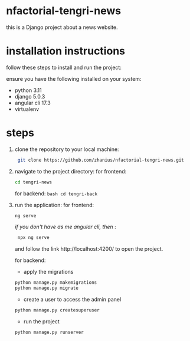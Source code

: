 # nfactorial-tengri-news
this is a Django project about a news website.

# installation instructions
follow these steps to install and run the project:

ensure you have the following installed on your system:

- python 3.11 
- django 5.0.3
- angular cli 17.3
- virtualenv

# steps
1. clone the repository to your local machine:
   ```bash
    git clone https://github.com/zhanius/nfactorial-tengri-news.git
   ```

2. navigate to the project directory:
  for frontend:
    ```bash
    cd tengri-news
    ```
     for backend:
       ```bash
       cd tengri-back
       ```

3. run the application:
   for frontend:
    ```bash
    ng serve
    ```
   *if you don't have as me angular cli, then* :
   ```bash
    npx ng serve
   ```
    and follow the link http://localhost:4200/ to open the project.

   for backend:
   - apply the migrations
   ```bash
   python manage.py makemigrations
   python manage.py migrate
   ```
   - create a user to access the admin panel
   ```bash
   python manage.py createsuperuser
   ```
   - run the project
   ```bash
   python manage.py runserver
   ```
  




   

